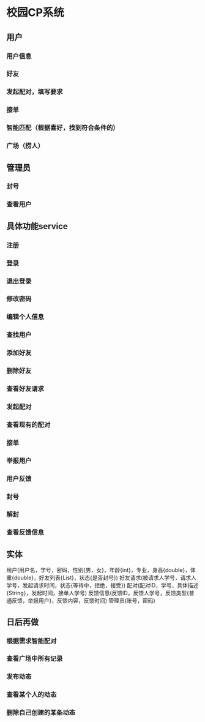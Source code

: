# 校园CP系统

## 用户

### 用户信息
### 好友
### 发起配对，填写要求
### 接单
### 智能匹配（根据喜好，找到符合条件的）
### 广场（捞人）

## 管理员

### 封号
### 查看用户

## 具体功能service

### 注册
### 登录
### 退出登录
### 修改密码
### 编辑个人信息
### 查找用户
### 添加好友 
### 删除好友
### 查看好友请求
### 发起配对
### 查看现有的配对
### 接单
### 举报用户
### 用户反馈

### 封号
### 解封
### 查看反馈信息

## 实体
用户(用户名，学号，密码，性别{男，女}，年龄{int}，专业，身高{double}，体重{double}，好友列表{List}，状态{是否封号})
好友请求(被请求人学号，请求人学号，发起请求时间，状态{等待中，拒绝，接受})
配对(配对ID，学号，具体描述{String}，发起时间，接单人学号)
反馈信息(反馈ID，反馈人学号，反馈类型{普通反馈，举报用户}，反馈内容，反馈时间)
管理员(账号，密码)






## 日后再做

### 根据需求智能配对
### 查看广场中所有记录
### 发布动态
### 查看某个人的动态
### 删除自己创建的某条动态
